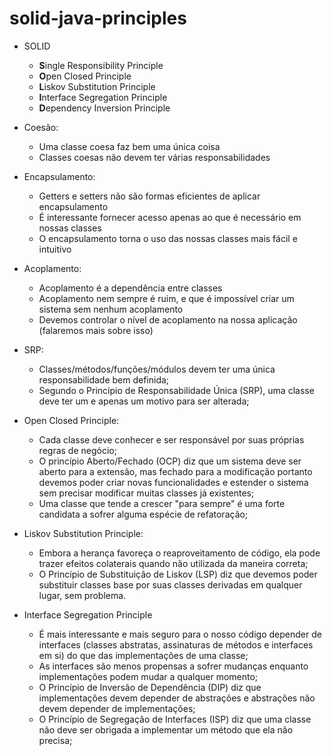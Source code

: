 # solid-java-principles

- SOLID
  - **S**ingle Responsibility Principle
  - **O**pen Closed Principle
  - **L**iskov Substitution Principle
  - **I**nterface Segregation Principle
  - **D**ependency Inversion Principle


- Coesão:
  - Uma classe coesa faz bem uma única coisa
  - Classes coesas não devem ter várias responsabilidades
  
- Encapsulamento:
  - Getters e setters não são formas eficientes de aplicar encapsulamento
  - É interessante fornecer acesso apenas ao que é necessário em nossas classes
  - O encapsulamento torna o uso das nossas classes mais fácil e intuitivo
  
- Acoplamento:
  - Acoplamento é a dependência entre classes
  - Acoplamento nem sempre é ruim, e que é impossível criar um sistema sem nenhum acoplamento
  - Devemos controlar o nível de acoplamento na nossa aplicação (falaremos mais sobre isso)
  
- SRP: 
  - Classes/métodos/funções/módulos devem ter uma única responsabilidade bem definida;
  - Segundo o Princípio de Responsabilidade Única (SRP), uma classe deve ter um e apenas um motivo para ser alterada;
  
- Open Closed Principle:
  - Cada classe deve conhecer e ser responsável por suas próprias regras de negócio;
  - O princípio Aberto/Fechado (OCP) diz que um sistema deve ser aberto para a extensão, mas fechado para a modificação portanto devemos poder criar novas funcionalidades e estender o sistema sem precisar modificar muitas classes já existentes;
  - Uma classe que tende a crescer "para sempre" é uma forte candidata a sofrer alguma espécie de refatoração;
  
- Liskov Substitution Principle:
  - Embora a herança favoreça o reaproveitamento de código, ela pode trazer efeitos colaterais quando não utilizada da maneira correta;
  - O Princípio de Substituição de Liskov (LSP) diz que devemos poder substituir classes base por suas classes derivadas em qualquer lugar, sem problema.  

- Interface Segregation Principle
  - É mais interessante e mais seguro para o nosso código depender de interfaces (classes abstratas, assinaturas de métodos e interfaces em si) do que das implementações de uma classe;
  - As interfaces são menos propensas a sofrer mudanças enquanto implementações podem mudar a qualquer momento;
  - O Princípio de Inversão de Dependência (DIP) diz que implementações devem depender de abstrações e abstrações não devem depender de implementações;
  - O Princípio de Segregação de Interfaces (ISP) diz que uma classe não deve ser obrigada a implementar um método que ela não precisa;

